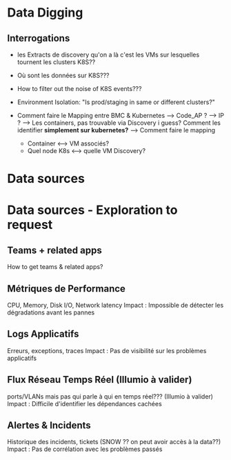# Data Digging



## Interrogations

- les Extracts de discovery qu'on a là c'est les VMs sur lesquelles tournent les clusters K8S??
- Où sont les données sur K8S??? 
- How to filter out the noise of K8S events???
- Environment Isolation: "Is prod/staging in same or different clusters?"


- Comment faire le Mapping entre BMC & Kubernetes 
--> Code_AP ? 
--> IP ? 
--> Les containers, pas trouvable via Discovery i guess? Comment les identifier **simplement sur kubernetes?**
--> Comment faire le mapping
    - Container <--> VM associés?
    - Quel node K8s <--> quelle VM Discovery?


# Data sources 

# Data sources -  Exploration to request

## Teams + related apps

How to get teams & related apps?


## Métriques de Performance

CPU, Memory, Disk I/O, Network latency
Impact : Impossible de détecter les dégradations avant les pannes


## Logs Applicatifs

Erreurs, exceptions, traces
Impact : Pas de visibilité sur les problèmes applicatifs


## Flux Réseau Temps Réel (Illumio à valider)

ports/VLANs mais pas qui parle à qui en temps réel??? (Illumio à valider)
Impact : Difficile d'identifier les dépendances cachées


## Alertes & Incidents

Historique des incidents, tickets (SNOW ?? on peut avoir accès à la data??)
Impact : Pas de corrélation avec les problèmes passés